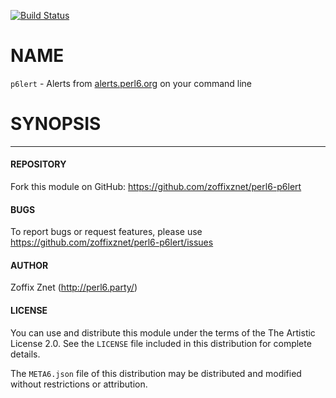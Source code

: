 [![Build Status](https://travis-ci.org/zoffixznet/perl6-p6lert.svg)](https://travis-ci.org/zoffixznet/perl6-p6lert)

# NAME

`p6lert` - Alerts from [alerts.perl6.org](https://alerts.perl6.org) on your command line

# SYNOPSIS


----

#### REPOSITORY

Fork this module on GitHub:
https://github.com/zoffixznet/perl6-p6lert

#### BUGS

To report bugs or request features, please use
https://github.com/zoffixznet/perl6-p6lert/issues

#### AUTHOR

Zoffix Znet (http://perl6.party/)

#### LICENSE

You can use and distribute this module under the terms of the
The Artistic License 2.0. See the `LICENSE` file included in this
distribution for complete details.

The `META6.json` file of this distribution may be distributed and modified
without restrictions or attribution.
